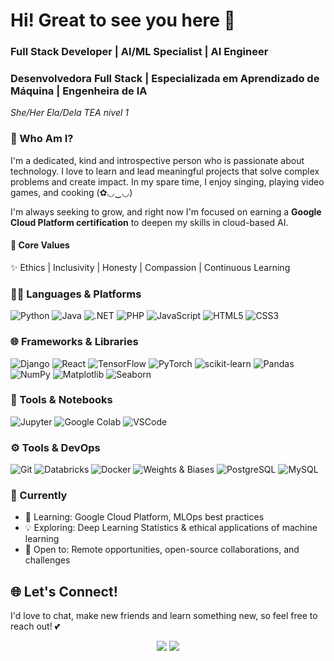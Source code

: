 # Hi! Great to see you here 💖
### Full Stack Developer | AI/ML Specialist | AI Engineer
### Desenvolvedora Full Stack | Especializada em Aprendizado de Máquina | Engenheira de IA
_She/Her_ _Ela/Dela_
_TEA nivel 1_

### 💃 Who Am I?
I'm a dedicated, kind and introspective person who is passionate about technology. I love to learn and lead meaningful projects that solve complex problems and create impact. In my spare time, I enjoy singing, playing video games, and cooking (✿◡‿◡)

I'm always seeking to grow, and right now I'm focused on earning a **Google Cloud Platform certification** to deepen my skills in cloud-based AI.

#### 🚀 Core Values
✨ Ethics | Inclusivity | Honesty | Compassion | Continuous Learning

### 🧑‍💻 Languages & Platforms
![Python](https://img.shields.io/badge/-Python-3776AB?style=flat&logo=python&logoColor=white)
![Java](https://img.shields.io/badge/-Java-007396?style=flat&logo=java&logoColor=white)
![.NET](https://img.shields.io/badge/-.NET-512BD4?style=flat&logo=dotnet&logoColor=white)
![PHP](https://img.shields.io/badge/-PHP-777BB4?style=flat&logo=php&logoColor=white)
![JavaScript](https://img.shields.io/badge/-JavaScript-F7DF1E?style=flat&logo=javascript&logoColor=black)
![HTML5](https://img.shields.io/badge/-HTML5-E34F26?style=flat&logo=html5&logoColor=white)
![CSS3](https://img.shields.io/badge/-CSS3-1572B6?style=flat&logo=css3&logoColor=white)

### 🌐 Frameworks & Libraries
![Django](https://img.shields.io/badge/-Django-092E20?style=flat&logo=django&logoColor=white)
![React](https://img.shields.io/badge/-React-61DAFB?style=flat&logo=react&logoColor=black)
![TensorFlow](https://img.shields.io/badge/-TensorFlow-FF6F00?style=flat&logo=tensorflow&logoColor=white)
![PyTorch](https://img.shields.io/badge/-PyTorch-EE4C2C?style=flat&logo=pytorch&logoColor=white)
![scikit-learn](https://img.shields.io/badge/-Scikit--Learn-F7931E?style=flat&logo=scikit-learn&logoColor=white)
![Pandas](https://img.shields.io/badge/-Pandas-150458?style=flat&logo=pandas&logoColor=white)
![NumPy](https://img.shields.io/badge/-NumPy-013243?style=flat&logo=numpy&logoColor=white)
![Matplotlib](https://img.shields.io/badge/-Matplotlib-11557C?style=flat)
![Seaborn](https://img.shields.io/badge/-Seaborn-2E4C6D?style=flat)

### 🧪 Tools & Notebooks
![Jupyter](https://img.shields.io/badge/-Jupyter-F37626?style=flat&logo=jupyter&logoColor=white)
![Google Colab](https://img.shields.io/badge/-Google%20Colab-F9AB00?style=flat&logo=googlecolab&logoColor=white)
![VSCode](https://img.shields.io/badge/-VSCode-007ACC?style=flat&logo=visual-studio-code&logoColor=white)

### ⚙️ Tools & DevOps
![Git](https://img.shields.io/badge/-Git-F05032?style=flat&logo=git&logoColor=white)
![Databricks](https://img.shields.io/badge/-Databricks-EF3E42?style=flat&logo=databricks&logoColor=white)
![Docker](https://img.shields.io/badge/-Docker-2496ED?style=flat&logo=docker&logoColor=white)
![Weights & Biases](https://img.shields.io/badge/-Weights%20%26%20Biases-FFBE00?style=flat&logo=wandb&logoColor=black)
![PostgreSQL](https://img.shields.io/badge/-PostgreSQL-336791?style=flat&logo=postgresql&logoColor=white)
![MySQL](https://img.shields.io/badge/-MySQL-4479A1?style=flat&logo=mysql&logoColor=white)

### 🔭 Currently
- 📘 Learning: Google Cloud Platform, MLOps best practices
- 💡 Exploring: Deep Learning Statistics & ethical applications of machine learning
- 👯 Open to: Remote opportunities, open-source collaborations, and challenges


## 🌐 Let's Connect!

I'd love to chat, make new friends and learn something new, so feel free to reach out! 💕

<p align="center">
  <a href="https://www.linkedin.com/in/ana-julia-da-silva-de-oliveira-159232191/"><img src="https://img.shields.io/badge/LinkedIn-Connect-blue?style=for-the-badge&logo=linkedin"></a>
  <a href="mailto:njsilvaoliveira@gmail.com"><img src="https://img.shields.io/badge/Email-Say%20Hi!-green?style=for-the-badge&logo=gmail"></a>
</p>

<!--
**AnaJuliaSilvaOliveira/AnaJuliaSilvaOliveira** is a ✨ _special_ ✨ repository because its `README.md` (this file) appears on your GitHub profile.

Here are some ideas to get you started:

- 🔭 I’m currently working on ...
- 🌱 I’m currently learning ...
- 👯 I’m looking to collaborate on ...
- 🤔 I’m looking for help with ...
- 💬 Ask me about ...
- 📫 How to reach me: ...
- 😄 Pronouns: ...
- ⚡ Fun fact: ...
-->
